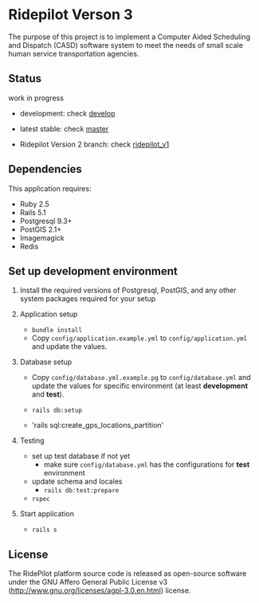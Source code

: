 Ridepilot Verson 3
================

The purpose of this project is to implement a Computer Aided Scheduling and Dispatch (CASD) software system to meet the needs of small scale human service transportation agencies.

Status
-------------
work in progress

- development: check [develop](https://github.com/camsys/ridepilot/tree/develop)

- latest stable: check [master](https://github.com/camsys/ridepilot/tree/master)

- Ridepilot Version 2 branch: check [ridepilot\_v1](https://github.com/camsys/ridepilot/tree/ridepilot_v2)

Dependencies
-------------

This application requires:

- Ruby 2.5
- Rails 5.1
- Postgresql 9.3+
- PostGIS 2.1+
- Imagemagick
- Redis

Set up development environment
-------------

1. Install the required versions of Postgresql, PostGIS, and any other system packages required for your setup

2. Application setup
    - `bundle install`
    - Copy `config/application.example.yml` to `config/application.yml` and update the values.

3. Database setup
    - Copy `config/database.yml.example.pg` to `config/database.yml` and update the values for specific environment (at least __development__ and __test__).

    - `rails db:setup`
    - 'rails sql:create_gps_locations_partition'

4. Testing
    - set up test database if not yet
      - make sure `config/database.yml` has the configurations for __test__ environment
    - update schema and locales
      - `rails db:test:prepare`
    - `rspec`

5. Start application
    - `rails s`

License
-------
  The RidePilot platform source code is released as open-source software under the GNU Affero General Public License v3 (http://www.gnu.org/licenses/agpl-3.0.en.html) license.
